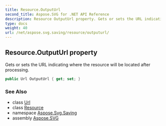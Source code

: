 ```yaml
---
title: Resource.OutputUrl
second_title: Aspose.SVG for .NET API Reference
description: Resource OutputUrl property. Gets or sets the URL indicating where the resource will be located after processing
type: docs
weight: 40
url: /net/aspose.svg.saving/resource/outputurl/
---
```

## Resource.OutputUrl property

Gets or sets the URL indicating where the resource will be located after processing.

```csharp
public Url OutputUrl { get; set; }
```

### See Also

* class [Url](../../../aspose.svg/url/)
* class [Resource](../)
* namespace [Aspose.Svg.Saving](../../../aspose.svg.saving/)
* assembly [Aspose.SVG](../../../)
